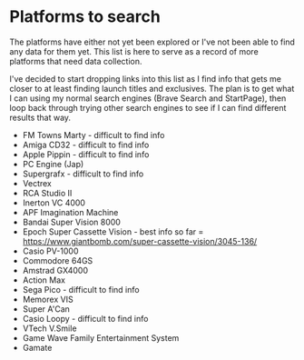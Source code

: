 # Platforms to search

The platforms have either not yet been explored or I've not been able to find any data for them yet. This list is here to serve as a record of more platforms that need data collection.

I've decided to start dropping links into this list as I find info that gets me closer to at least finding launch titles and exclusives. The plan is to get what I can using my normal search engines (Brave Search and StartPage), then loop back through trying other search engines to see if I can find different results that way.

- FM Towns Marty - difficult to find info
- Amiga CD32 - difficult to find info
- Apple Pippin - difficult to find info
- PC Engine (Jap)
- Supergrafx - difficult to find info
- Vectrex
- RCA Studio II
- Inerton VC 4000
- APF Imagination Machine
- Bandai Super Vision 8000
- Epoch Super Cassette Vision - best info so far = https://www.giantbomb.com/super-cassette-vision/3045-136/
- Casio PV-1000
- Commodore 64GS
- Amstrad GX4000
- Action Max
- Sega Pico - difficult to find info
- Memorex VIS
- Super A'Can
- Casio Loopy - difficult to find info
- VTech V.Smile
- Game Wave Family Entertainment System
- Gamate
